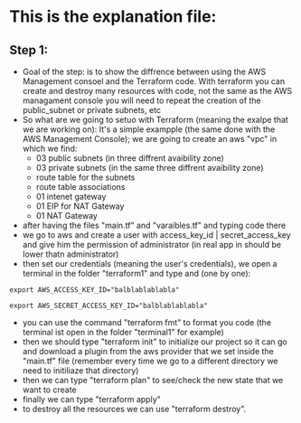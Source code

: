 # This is the explanation file:


## Step 1:
- Goal of the step: is to show the diffrence between using the AWS Management consoel and the Terraform code. With terraform you can create and destroy many resources with code, not the same as the AWS managament console you will need to repeat the creation of the public_subnet or private subnets, etc
- So what are we going to setuo with Terraform (meaning the exalpe that we are working on): It's a simple exampple (the same done with the AWS Management Console); we are going to create an aws "vpc" in which we find:
    - 03 public subnets (in three diffrent avaibility zone)
    - 03 private subnets (in the same three diffrent avaibility zone)
    - route table for the subnets
    - route table associations
    - 01 intenet gateway
    - 01 EIP for NAT Gateway
    - 01 NAT Gateway
- after having the files "main.tf" and "varaibles.tf" and typing code there
- we go to aws and create a user with access_key_id | secret_access_key and give him the permission of administrator (in real app in should be lower thatn administrator)
- then set our credentials (meaning the user's credentials), we open a terminal in the folder "terraform1" and type and (one by one):
```
export AWS_ACCESS_KEY_ID="balblablablabla"
```
```
export AWS_SECRET_ACCESS_KEY_ID="balblablablabla"
```
- you can use the command "terraform fmt" to format you code (the terminal ist open in the folder "terminal1" for example)
- then we should type "terraform init" to initialize our project so it can go and download a plugin from the aws provider that we set inside the "main.tf" file (remember every time we go to a different directory we need to initiliaze that directory)
- then we can type "terraform plan" to see/check the new state that we want to create
- finally we can type "terraform apply"
- to destroy all the resources we can use "terraform destroy".